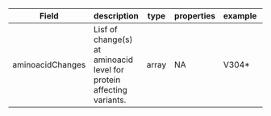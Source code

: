 |Field | description | type | properties | example | enum|
| ---| ---| ---| ---| ---| --- |
| aminoacidChanges | Lisf of change(s) at aminoacid level for protein affecting variants. | array | NA | V304* | NA|
